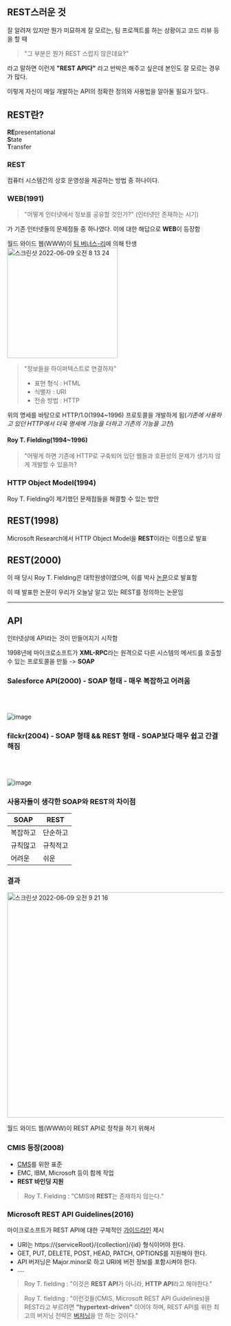 ## REST스러운 것
잘 알려져 있지만 뭔가 미묘하게 잘 모르는, 팀 프로젝트를 하는 상황이고 코드 리뷰 등을 할 때 
> "그 부분은 뭔가 REST 스럽지 않은데요?"

라고 말하면 이런게 **"REST API다"** 라고 반박은 해주고 싶은데 본인도 잘 모르는 경우가 많다.

이렇게 자신이 매일 개발하는 API의 정확한 정의와 사용법을 알아둘 필요가 있다..


## REST란?
**RE**presentational <br/>
**S**tate<br/>
**T**ransfer<br/>

### REST
컴퓨터 시스템간의 상호 운영성을 제공하는 방법 중 하나이다.

### WEB(1991)
> "어떻게 인터넷에서 정보를 공유할 것인가?" (인터넷만 존재하는 시기)

가 기존 인터넷들의 문제점들 중 하나였다. 이에 대한 해답으로 **WEB**이 등장함

월드 와이드 웹(WWW)이 [팀 버너스-리](https://ko.wikipedia.org/wiki/%ED%8C%80_%EB%B2%84%EB%84%88%EC%8A%A4%EB%A6%AC?tableofcontents=1)에 의해 탄생
<br/>
<img width="257" alt="스크린샷 2022-06-09 오전 8 13 24" src="https://user-images.githubusercontent.com/94087228/172732741-215f926f-8639-4da7-97d4-69b78a3c786b.png">

> "정보들을 하이퍼텍스트로 연결하자"
> * 표현 형식 : HTML
> * 식별자 : URI
> * 전송 방법 : HTTP

위의 명세를 바탕으로 HTTP/1.0(1994~1996) 프로토콜을 개발하게 됨(_기존에 사용하고 있던 HTTP에서 더욱 명세에 기능을 더하고 기존의 기능을 고친_)

#### Roy T. Fielding(1994~1996)
> "어떻게 하면 기존에 HTTP로 구축되어 있던 웹들과 호환성의 문제가 생기지 않게 개발할 수 있을까?

### HTTP Object Model(1994)
Roy T. Fielding이 제기했던 문제점들을 해결할 수 있는 방안

## REST(1998)
Microsoft Research에서 HTTP Object Model을 **REST**이라는 이름으로 발표

## REST(2000)
이 때 당시 Roy T. Fielding은 대학원생이였으며, 이를 박사 [논문](https://www.ics.uci.edu/~fielding/pubs/dissertation/top.htm)으로 발표함

이 때 발표한 논문이 우리가 오늘날 알고 있는 REST를 정의하는 논문임

***

## API
인터넷상에 API라는 것이 만들어지기 시작함

1998년에 마이크로소프트가 **XML-RPC**라는 원격으로 다른 시스템의 메서드를 호출할 수 있는 프로토콜을 만듦 -> **SOAP**

### Salesforce API(2000) - **SOAP 형태** - 매우 복잡하고 어려움
<br/>
<br/>

![image](https://user-images.githubusercontent.com/94087228/172734847-e46bed92-c7d8-4445-862f-39b996360712.png)

### filckr(2004) - **SOAP 형태 && REST 형태** - SOAP보다 매우 쉽고 간결해짐
<br/>
<br/>

![image](https://user-images.githubusercontent.com/94087228/172738444-9e3e7e87-d255-4846-b686-ff02bc1a2a10.png)

### 사용자들이 생각한 SOAP와 REST의 차이점
|SOAP|REST|
|------|---
|복잡하고|단순하고|
|규칙많고|규칙적고|
|어려운|쉬운|

### 결과
<img width="524" alt="스크린샷 2022-06-09 오전 9 21 16" src="https://user-images.githubusercontent.com/94087228/172738712-f40aecfb-ee74-43a3-ac9f-2ba76355520e.png">

월드 와이드 웹(WWW)이 REST API로 정착을 하기 위해서

### CMIS 등장(2008)
* [CMS](https://ecommerce-platforms.com/ko/glossary/content-management-system-cms)를 위한 표준
* EMC, IBM, Microsoft 등이 함께 작업
* **REST 바인딩 지원**

> Roy T. Fielding : "CMIS에 **REST**는 존재하지 않는다."

### Microsoft REST API Guidelines(2016)
마이크로소프트가 REST API에 대한 구체적인 [가이드라인](https://github.com/Microsoft/api-guidelines/blob/master/Guidelines.md) 제시
* URI는 https://{serviceRoot}/{collection}/{id} 형식이어야 한다.
* GET, PUT, DELETE, POST, HEAD, PATCH, OPTIONS를 지원해야 한다.
* API 버저닝은 Major.minor로 하고 URI에 버전 정보를 포함시켜야 한다.
* ....

> Roy T. fielding : "이것은 **REST API**가 아니라, **HTTP API**라고 해야한다."

> Roy T. fielding : "이런것들(CMIS, Microsoft REST API Guidelines)을 REST라고 부르려면 **"hypertext-driven"** 이어야 하며, REST API를 위한 최고의 버저닝 전략은 [버저닝](https://wiserloner.tistory.com/466)을 안 하는 것이다."
